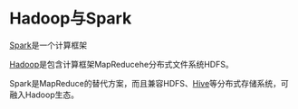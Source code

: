 # **Hadoop与Spark**

[Spark](http://lib.csdn.net/base/spark)是一个计算框架

[Hadoop](http://lib.csdn.net/base/hadoop)是包含计算框架MapReducehe分布式文件系统HDFS。

Spark是MapReduce的替代方案，而且兼容HDFS、[Hive](http://lib.csdn.net/base/hive)等分布式存储系统，可融入Hadoop生态。



